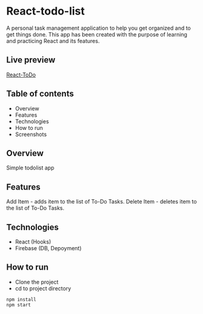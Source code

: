 # React-todo-list
A personal task management application to help you get organized and to get things done. This app has been created with the purpose of learning and practicing React and its features.

## Live preview
<a href="https://my-project-ea9f5.web.app/">React-ToDo</a>


## Table of contents
* Overview
* Features
* Technologies
* How to run
* Screenshots
## Overview
Simple todolist app

## Features
Add Item - adds item to the list of To-Do Tasks.
Delete Item - deletes item to the list of To-Do Tasks.

## Technologies
* React (Hooks)
* Firebase (DB, Depoyment)

## How to run
* Clone the project
* cd to project directory
```
npm install
npm start
```
